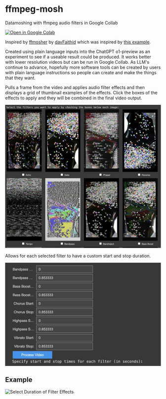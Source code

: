 # ffmpeg-mosh

Datamoshing with ffmpeg audio filters in Google Collab

[![Open in Google Colab](https://colab.research.google.com/assets/colab-badge.svg)](https://colab.research.google.com/github/whatmakeart/ffmpeg-audio-mosh/blob/main/ffmpeg_audio_filter_datamosh.ipynb)

Inspired by [ffmosher](https://github.com/davFaithid/ffmosher) by [davFaithid](https://github.com/davFaithid) which was inspired by [this example](https://www.reddit.com/r/datamoshing/comments/9s0los/datamoshd_a_screenshot_with_audacity_came_out/).

Created using plain language inputs into the ChatGPT o1-preview as an experiment to see if a useable result could be produced. It works better with lower resolution videos but can be run in Google Collab. As LLM's continue to advance, hopefully more software tools can be created by users with plain language instructions so people can create and make the things that they want.

Pulls a frame from the video and applies audio filter effects and then displays a grid of thumbnail examples of the effects. Click the boxes of the effects to apply and they will be combined in the final video output.

![Creates thumbnails of audio filter datamosh effects](https://github.com/whatmakeart/ffmpeg-audio-mosh/blob/main/img/pick-audio-filter-thumbnails.jpg)

Allows for each selected filter to have a custom start and stop duration.

![Select Duration of Filter Effects](https://github.com/whatmakeart/ffmpeg-audio-mosh/blob/main/img/select-filter-duration.jpg)

## Example

![Select Duration of Filter Effects](https://github.com/whatmakeart/ffmpeg-audio-mosh/blob/main/img/input-output.gif)
